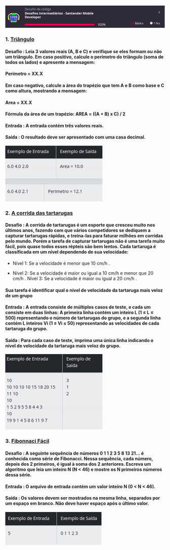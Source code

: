 ![Alter text](./img/dc-intermediarios.png)

### 1. [Triângulo](./src/main/kotlin/Triangulo.kt)

#### Desafio : Leia 3 valores reais (A, B e C) e verifique se eles formam ou não um triângulo. Em caso positivo, calcule o perímetro do triângulo (soma de todos os lados) e apresente a mensagem:

#### Perimetro = XX.X

#### Em caso negativo, calcule a área do trapézio que tem A e B como base e C como altura, mostrando a mensagem:

#### Area = XX.X

#### __Fórmula da área de um trapézio: AREA = ((A + B) x C) / 2__

#### Entrada : A entrada contém três valores reais.

#### Saída : O resultado deve ser apresentado com uma casa decimal.

![Alter text](./img/io-area.png)

### 2. [A corrida das tartarugas](./src/main/kotlin/AcorridaDeTartarugas.kt)

#### Desafio : A corrida de tartarugas é um esporte que cresceu muito nos últimos anos, fazendo com que vários competidores se dediquem a capturar tartarugas rápidas, e treina-las para faturar milhões em corridas pelo mundo. Porém a tarefa de capturar tartarugas não é uma tarefa muito fácil, pois quase todos esses répteis são bem lentos. Cada tartaruga é classificada em um nível dependendo de sua velocidade:


- Nível 1: Se a velocidade é menor que 10 cm/h .

- Nível 2: Se a velocidade é maior ou igual a 10 cm/h e menor que 20 cm/h .
Nível 3: Se a velocidade é maior ou igual a 20 cm/h .

#### Sua tarefa é identificar qual o nível de velocidade da tartaruga mais veloz de um grupo

#### Entrada : A entrada consiste de múltiplos casos de teste, e cada um consiste em duas linhas: A primeira linha contém um inteiro L (1 ≤ L ≤ 500) representando o número de tartarugas do grupo, e a segunda linha contém L inteiros Vi (1 ≤ Vi ≤ 50) representando as velocidades de cada tartaruga do grupo.

#### Saída : Para cada caso de teste, imprima uma única linha indicando o nível de velocidade da tartaruga mais veloz do grupo.

![Alter text](./img/io-a-corrida-das-tartarugas.png)

### 3. [Fibonnaci Fácil](./src/main/kotlin/FibonacciFacil.kt)

#### Desafio : A seguinte sequência de números 0 1 1 2 3 5 8 13 21... é conhecida como série de Fibonacci. Nessa sequência, cada número, depois dos 2 primeiros, é igual à soma dos 2 anteriores. Escreva um algoritmo que leia um inteiro N (N < 46) e mostre os N primeiros números dessa série.

#### Entrada : O arquivo de entrada contém um valor inteiro N (0 < N < 46).

#### Saída : Os valores devem ser mostrados na mesma linha, separados por um espaço em branco. Não deve haver espaço após o último valor.

![Alter text](./img/io-fibonnaci.png)